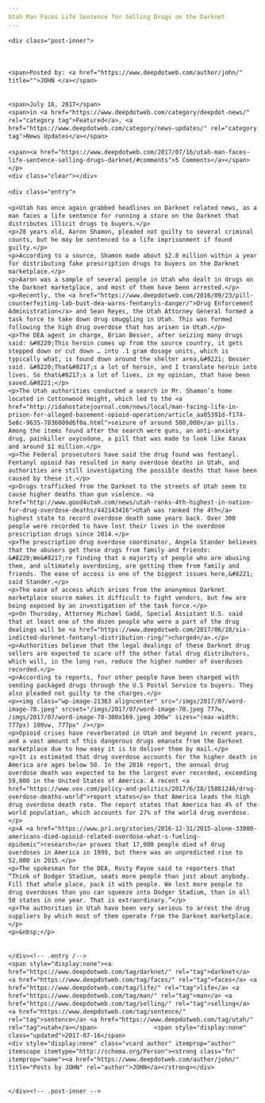 ```yaml
---
Utah Man Faces Life Sentence for Selling Drugs on the Darknet
---
```

<article class="post-listing post-21359 post type-post status-publish format-standard has-post-thumbnail hentry  tag-darknet tag-faces tag-life tag-man tag-selling tag-sentence tag-utah">
    
    <div class="post-inner">
    
    
        
    <span>Posted by: <a href="https://www.deepdotweb.com/author/john/" title="">JOHN </a></span>
    
    
    <span>July 16, 2017</span>
    <span>in <a href="https://www.deepdotweb.com/category/deepdot-news/" rel="category tag">Featured</a>, <a href="https://www.deepdotweb.com/category/news-updates/" rel="category tag">News Updates</a></span>
    
    <span><a href="https://www.deepdotweb.com/2017/07/16/utah-man-faces-life-sentence-selling-drugs-darknet/#comments">5 Comments</a></span>
    </p>
    <div class="clear"></div>
    
    <div class="entry">
    
    <p>Utah has once again grabbed headlines on Darknet related news, as a man faces a life sentence for running a store on the Darknet that distributes illicit drugs to buyers.</p>
    <p>28 years old, Aaron Shamon, pleaded not guilty to several criminal counts, but he may be sentenced to a life imprisonment if found guilty.</p>
    <p>According to a source, Shamon made about $2.8 million within a year for distributing fake prescription drugs to buyers on the Darknet marketplace.</p>
    <p>Aaron was a sample of several people in Utah who dealt in drugs on the Darknet marketplace, and most of them have been arrested.</p>
    <p>Recently, the <a href="https://www.deepdotweb.com/2016/09/23/pill-counterfeiting-lab-bust-dea-warns-fentanyls-danger/">Drug Enforcement Administration</a> and Sean Reyes, the Utah Attorney General formed a task force to take down drug smuggling in Utah. This was formed following the high drug overdose that has arisen in Utah.</p>
    <p>The DEA agent in charge, Brian Besser, after seizing many drugs said: &#8220;This heroin comes up from the source country, it gets stepped down or cut down … into .1 gram dosage units, which is typically what, is found down around the shelter area,&#8221; Besser said. &#8220;That&#8217;s a lot of heroin, and I translate heroin into lives. So that&#8217;s a lot of lives, in my opinion, that have been saved.&#8221;</p>
    <p>The Utah authorities conducted a search in Mr. Shamon’s home located in Cottonwood Height, which led to the <a href="http://idahostatejournal.com/news/local/man-facing-life-in-prison-for-alleged-basement-opioid-operation/article_aa05391d-f174-5e8c-9635-7836009d6f0a.html">seizure of around 500,000</a> pills. Among the items found after the search were guns, an anti-anxiety drug, painkiller oxycodone, a pill that was made to look like Xanax and around $1 million.</p>
    <p>The Federal prosecutors have said the drug found was fentanyl. Fentanyl opioid has resulted in many overdose deaths in Utah, and authorities are still investigating the possible deaths that have been caused by these it.</p>
    <p>Drugs trafficked from the Darknet to the streets of Utah seem to cause higher deaths than gun violence. <a href="http://www.good4utah.com/news/utah-ranks-4th-highest-in-nation-for-drug-overdose-deaths/442143416">Utah was ranked the 4th</a> highest state to record overdose death some years back. Over 300 people were recorded to have lost their lives in the overdose prescription drugs since 2014.</p>
    <p>The prescription drug overdose coordinator, Angela Stander believes that the abusers get these drugs from family and friends: &#8220;We&#8217;re finding that a majority of people who are abusing them, and ultimately overdosing, are getting them from family and friends. The ease of access is one of the biggest issues here,&#8221; said Stander.</p>
    <p>The ease of access which arises from the anonymous Darknet marketplace source makes it difficult to fight vendors, but few are being exposed by an investigation of the task force.</p>
    <p>On Thursday, Attorney Michael Gadd, Special Assistant U.S. said that at least one of the dozen people who were a part of the drug dealings will be <a href="https://www.deepdotweb.com/2017/06/18/six-indicted-darknet-fentanyl-distribution-ring/">charged</a>.</p>
    <p>Authorities believe that the legal dealings of these Darknet drug sellers are expected to scare off the other fatal drug distributors, which will, in the long run, reduce the higher number of overdoses recorded.</p>
    <p>According to reports, four other people have been charged with sending packaged drugs through the U.S Postal Service to buyers. They also pleaded not guilty to the charges.</p>
    <p><img class="wp-image-21363 aligncenter" src="/imgs/2017/07/word-image-78.jpeg" srcset="/imgs/2017/07/word-image-78.jpeg 777w, /imgs/2017/07/word-image-78-300x169.jpeg 300w" sizes="(max-width: 777px) 100vw, 777px" /></p>
    <p>Opioid crises have reverberated in Utah and beyond in recent years, and a vast amount of this dangerous drugs emanate from the Darknet marketplace due to how easy it is to deliver them by mail.</p>
    <p>It is estimated that drug overdose accounts for the higher death in America are ages below 50. In the 2016 report, the annual drug overdose death was expected to be the largest ever recorded, exceeding 59,000 in the United States of America. A recent <a href="https://www.vox.com/policy-and-politics/2017/6/28/15881246/drug-overdose-deaths-world">report states</a> that America leads the high drug overdose death rate. The report states that America has 4% of the world population, which accounts for 27% of the world drug overdose.</p>
    <p>A <a href="https://www.pri.org/stories/2016-12-31/2015-alone-33000-americans-died-opioid-related-overdose-what-s-fueling-epidemic">research</a> proves that 17,000 people died of drug overdoses in America in 1999, but there was an unpredicted rise to 52,000 in 2015.</p>
    <p>The spokesman for the DEA, Rusty Payne said to reporters that “Think of Dodger Stadium, seats more people than just about anybody. Fill that whole place, pack it with people. We lost more people to drug overdoses than you can squeeze into Dodger Stadium, than in all 50 states in one year. That is extraordinary.”</p>
    <p>The authorities in Utah have been very serious to arrest the drug suppliers by which most of them operate from the Darknet marketplace.</p>
    <p>&nbsp;</p>
    
    
    </div><!-- .entry /-->
    <span style="display:none"><a href="https://www.deepdotweb.com/tag/darknet/" rel="tag">darknet</a>  <a href="https://www.deepdotweb.com/tag/faces/" rel="tag">faces</a> <a href="https://www.deepdotweb.com/tag/life/" rel="tag">life</a> <a href="https://www.deepdotweb.com/tag/man/" rel="tag">man</a> <a href="https://www.deepdotweb.com/tag/selling/" rel="tag">selling</a> <a href="https://www.deepdotweb.com/tag/sentence/" rel="tag">sentence</a> <a href="https://www.deepdotweb.com/tag/utah/" rel="tag">utah</a></span>				<span style="display:none" class="updated">2017-07-16</span>
    <div style="display:none" class="vcard author" itemprop="author" itemscope itemtype="http://schema.org/Person"><strong class="fn" itemprop="name"><a href="https://www.deepdotweb.com/author/john/" title="Posts by JOHN" rel="author">JOHN</a></strong></div>
    
    
    </div><!-- .post-inner -->
</article><!-- .post-listing -->

